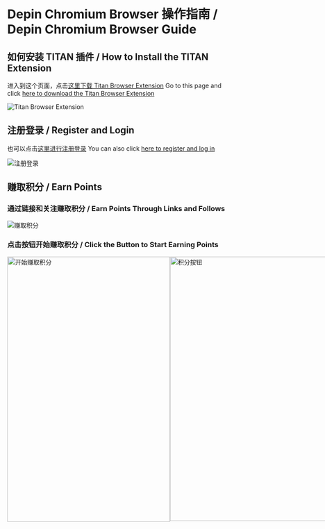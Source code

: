 # Depin Chromium Browser 操作指南 / Depin Chromium Browser Guide

## 如何安装 TITAN 插件 / How to Install the TITAN Extension
进入到这个页面，点击[这里下载 Titan Browser Extension](https://chromewebstore.google.com/detail/titan-browser-extension/flemjfpeajijmofcpgfgckfbmomdflck?utm_source=ext_app_menu)
Go to this page and click [here to download the Titan Browser Extension](https://chromewebstore.google.com/detail/titan-browser-extension/flemjfpeajijmofcpgfgckfbmomdflck?utm_source=ext_app_menu)

![Titan Browser Extension](https://github.com/user-attachments/assets/adc0a7a8-8e46-40b9-80e2-f243e6222359)

## 注册登录 / Register and Login
也可以点击[这里进行注册登录](https://edge.titannet.info/signup?inviteCode=YYJSEG35)
You can also click [here to register and log in](https://edge.titannet.info/signup?inviteCode=YYJSEG35)

![注册登录](https://github.com/user-attachments/assets/7276f29e-f51d-47f7-98a0-6711da126bed)

## 赚取积分 / Earn Points
### 通过链接和关注赚取积分 / Earn Points Through Links and Follows

![赚取积分](https://github.com/user-attachments/assets/3e2263b5-57b2-40c6-9432-b217181551e3)

### 点击按钮开始赚取积分 / Click the Button to Start Earning Points

<div style="display: flex; justify-content: space-around;">
    <img width="375" height="611" alt="开始赚取积分" src="https://github.com/user-attachments/assets/49e68d47-7d6c-449c-bd69-fa5bd57ee4a6" />
    <img width="374" height="609" alt="积分按钮" src="https://github.com/user-attachments/assets/584dd18d-af65-444a-a05c-f40163cbb84b" />
</div>

